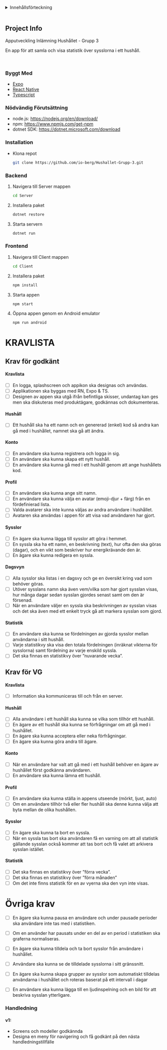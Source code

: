 <!-- TABLE OF CONTENTS -->
<details>
  <summary>Innehållsförteckning</summary>
  <ol>
    <li>
      <a href="#project-info">Projekt Info</a>
      <ul>
        <li><a href="#byggt-med">Byggt med</a></li>
      </ul>
    </li>
    <li>
      <a href="#installation">Installation</a>
    </li>
    <li><a href="#kravlista">Kravlista</a></li>
  </ol>
</details>
<br />

<!-- ABOUT THE PROJECT -->

## Project Info

Apputveckling Inlämning Hushållet - Grupp 3

En app för att samla och visa statistik över sysslorna i ett hushåll.

<br/>

### Byggt Med

- [Expo](https://docs.expo.dev/)
- [React Native](https://reactnative.dev/)
- [Typescript](https://www.typescriptlang.org/)
  <br/>

<!-- GETTING STARTED -->

### Nödvändig Förutsättning

- node.js: https://nodejs.org/en/download/
- npm: https://www.npmjs.com/get-npm
- dotnet SDK: https://dotnet.microsoft.com/download

### Installation

- Klona repot
  ```sh
  git clone https://github.com/io-berg/Hushallet-Grupp-3.git
  ```

### Backend

1. Navigera till Server mappen
   ```sh
   cd Server
   ```
2. Installera paket
   ```sh
   dotnet restore
   ```
3. Starta servern
   ```sh
   dotnet run
   ```

### Frontend

1. Navigera till Client mappen
   ```sh
   cd Client
   ```
2. Installera paket
   ```sh
   npm install
   ```
3. Starta appen
   ```sh
   npm start
   ```
4. Öppna appen genom en Android emulator
   ```sh
   npm run android
   ```

# KRAVLISTA

## Krav för godkänt

#### Kravlista

- [ ] En logga, splashscreen och appikon ska designas och användas.
- [ ] Applikationen ska byggas med RN, Expo & TS.
- [ ] Designen av appen ska utgå ifrån befintliga skisser, undantag kan ges men ska diskuteras
      med produktägare, godkännas och dokumenteras.

#### Hushåll

- [ ] Ett hushåll ska ha ett namn och en genererad (enkel) kod så andra kan gå med i hushållet,
      namnet ska gå att ändra.

#### Konto

- [ ] En användare ska kunna registrera och logga in sig.
- [ ] En användare ska kunna skapa ett nytt hushåll.
- [ ] En användare ska kunna gå med i ett hushåll genom att ange hushållets kod.

#### Profil

- [ ] En användare ska kunna ange sitt namn.
- [ ] En användare ska kunna välja en avatar (emoji-djur + färg) från en fördefinierad lista.
- [ ] Valda avatarer ska inte kunna väljas av andra användare i hushållet.
- [ ] Avataren ska användas i appen för att visa vad användaren har gjort.

#### Sysslor

- [ ] En ägare ska kunna lägga till sysslor att göra i hemmet.
- [ ] En syssla ska ha ett namn, en beskrivning (text), hur ofta den ska göras (dagar), och en vikt som beskriver hur energikrävande den är.
- [ ] En ägare ska kunna redigera en syssla.

#### Dagsvyn

- [ ] Alla sysslor ska listas i en dagsvy och ge en översikt kring vad som behöver göras.
- [ ] Utöver sysslans namn ska även vem/vilka som har gjort sysslan visas, hur många dagar
      sedan sysslan gjordes senast samt om den är försenad.
- [ ] När en användare väljer en syssla ska beskrivningen av sysslan visas och det ska även
      med ett enkelt tryck gå att markera sysslan som gjord.

#### Statistik

- [ ] En användare ska kunna se fördelningen av gjorda sysslor mellan användarna i sitt hushåll.
- [ ] Varje statistikvy ska visa den totala fördelningen (inräknat vikterna för sysslorna) samt fördelning av varje enskild syssla.
- [ ] Det ska finnas en statistikvy över ”nuvarande vecka”.

## Krav för VG

#### Kravlista

- [ ] Information ska kommuniceras till och från en server.

#### Hushåll

- [ ] Alla användare i ett hushåll ska kunna se vilka som tillhör ett hushåll.
- [ ] En ägare av ett hushåll ska kunna se förfrågningar om att gå med i hushållet.
- [ ] En ägare ska kunna acceptera eller neka förfrågningar.
- [ ] En ägare ska kunna göra andra till ägare.

#### Konto

- [ ] När en användare har valt att gå med i ett hushåll behöver en ägare av hushållet först godkänna användaren.
- [ ] En användare ska kunna lämna ett hushåll.

#### Profil

- [ ] En användare ska kunna ställa in appens utseende (mörkt, ljust, auto)
- [ ] Om en användare tillhör två eller fler hushåll ska denne kunna välja att byta mellan de olika hushållen.

#### Sysslor

- [ ] En ägare ska kunna ta bort en syssla.
- [ ] När en syssla tas bort ska användaren få en varning om att all statistik gällande sysslan också kommer att tas bort och få valet att arkivera sysslan istället.

#### Statistik

- [ ] Det ska finnas en statistikvy över ”förra vecka”.
- [ ] Det ska finnas en statistikvy över ”förra månaden”
- [ ] Om det inte finns statistik för en av vyerna ska den vyn inte visas.

# Övriga krav

- [ ] En ägare ska kunna pausa en användare och under pausade perioder ska användare inte
      tas med i statistiken.
- [ ] Om en använder har pausats under en del av en period i statistiken ska graferna
      normaliseras.

- [ ] En ägare ska kunna tilldela och ta bort sysslor från användare i
      hushållet.
- [ ] Användare ska kunna se de tilldelade sysslorna i sitt
      gränssnitt.
- [ ] En ägare ska kunna skapa grupper av sysslor som automatiskt tilldelas användarna i
      hushållet och roteras baserat på ett intervall i dagar

- [ ] En användare ska kunna lägga till en ljudinspelning och en bild för att beskriva sysslan ytterligare.

### Handledning

#### v1:

- Screens och modeller godkännda
- Designa en meny för navigering och få godkänt på den nästa handledningstillfälle
